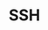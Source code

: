 ---
layout: tag-list
type: tag
title: SSH
slug: SSH
category: THM
sidebar: false
description: >
    Es es el nombre de un protocolo y del programa que lo implementa cuya principal función es el acceso remoto a un servidor por medio de un canal seguro en el que toda la información está cifrada.
---